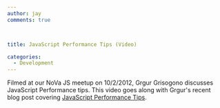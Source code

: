 ```yaml
---
author: jay
comments: true



title: JavaScript Performance Tips (Video)

categories:
  - Development
---
```


Filmed at our NoVa JS meetup on 10/2/2012, Grgur Grisogono discusses JavaScript Performance tips. This video goes along with Grgur's recent blog post covering [JavaScript Performance Tips](http://moduscreate.com/javascript-performance-tips-tricks/).





